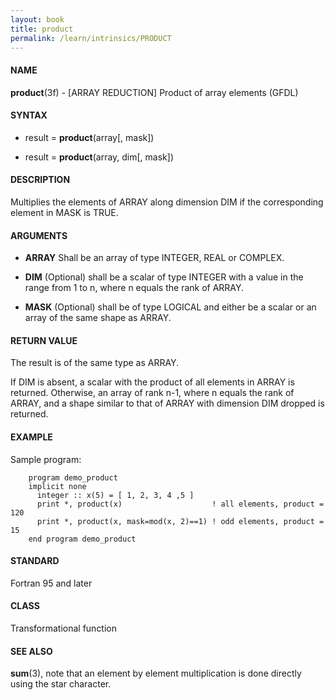 ```yaml
---
layout: book
title: product
permalink: /learn/intrinsics/PRODUCT
---
```

#### NAME

__product__(3f) - \[ARRAY REDUCTION\] Product of array elements
(GFDL)

#### SYNTAX

  - result = __product__(array\[, mask\])

  - result = __product__(array, dim\[, mask\])

#### DESCRIPTION

Multiplies the elements of ARRAY along dimension DIM if the
corresponding element in MASK is TRUE.

#### ARGUMENTS

  - __ARRAY__
    Shall be an array of type INTEGER, REAL or COMPLEX.

  - __DIM__
    (Optional) shall be a scalar of type INTEGER with a value in the
    range from 1 to n, where n equals the rank of ARRAY.

  - __MASK__
    (Optional) shall be of type LOGICAL and either be a scalar or an
    array of the same shape as ARRAY.

#### RETURN VALUE

The result is of the same type as ARRAY.

If DIM is absent, a scalar with the product of all elements in ARRAY is
returned. Otherwise, an array of rank n-1, where n equals the rank of
ARRAY, and a shape similar to that of ARRAY with dimension DIM dropped
is returned.

#### EXAMPLE

Sample program:

```
    program demo_product
    implicit none
      integer :: x(5) = [ 1, 2, 3, 4 ,5 ]
      print *, product(x)                    ! all elements, product = 120
      print *, product(x, mask=mod(x, 2)==1) ! odd elements, product = 15
    end program demo_product
```

#### STANDARD

Fortran 95 and later

#### CLASS

Transformational function

#### SEE ALSO

__sum__(3), note that an element by element multiplication is done
directly using the star character.
